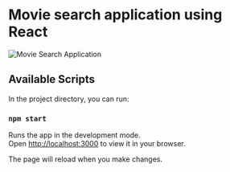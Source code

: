 # Movie search application using React

![Movie Search Application](https://arizonastateu-my.sharepoint.com/personal/svepako1_sundevils_asu_edu/_layouts/15/onedrive.aspx?id=%2Fpersonal%2Fsvepako1%5Fsundevils%5Fasu%5Fedu%2FDocuments%2FImages%2FScreen%20Shot%202024%2D01%2D25%20at%2011%2E30%2E45%20PM%2Epng&parent=%2Fpersonal%2Fsvepako1%5Fsundevils%5Fasu%5Fedu%2FDocuments%2FImages)
## Available Scripts

In the project directory, you can run:

### `npm start`

Runs the app in the development mode.\
Open [http://localhost:3000](http://localhost:3000) to view it in your browser.

The page will reload when you make changes.

